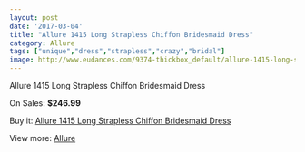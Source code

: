 ```yaml
---
layout: post
date: '2017-03-04'
title: "Allure 1415 Long Strapless Chiffon Bridesmaid Dress"
category: Allure 
tags: ["unique","dress","strapless","crazy","bridal"]
image: http://www.eudances.com/9374-thickbox_default/allure-1415-long-strapless-chiffon-bridesmaid-dress.jpg
---
```

Allure 1415 Long Strapless Chiffon Bridesmaid Dress

On Sales: **$246.99**
<a href="https://www.eudances.com/en/allure/3127-allure-1415-long-strapless-chiffon-bridesmaid-dress.html"><amp-img layout="responsive" width="600" height="600" src="//www.eudances.com/9374-thickbox_default/allure-1415-long-strapless-chiffon-bridesmaid-dress.jpg" alt="Allure 1415 Long Strapless Chiffon Bridesmaid Dress 0" /></a>
<a href="https://www.eudances.com/en/allure/3127-allure-1415-long-strapless-chiffon-bridesmaid-dress.html"><amp-img layout="responsive" width="600" height="600" src="//www.eudances.com/9377-thickbox_default/allure-1415-long-strapless-chiffon-bridesmaid-dress.jpg" alt="Allure 1415 Long Strapless Chiffon Bridesmaid Dress 1" /></a>
<a href="https://www.eudances.com/en/allure/3127-allure-1415-long-strapless-chiffon-bridesmaid-dress.html"><amp-img layout="responsive" width="600" height="600" src="//www.eudances.com/9376-thickbox_default/allure-1415-long-strapless-chiffon-bridesmaid-dress.jpg" alt="Allure 1415 Long Strapless Chiffon Bridesmaid Dress 2" /></a>
<a href="https://www.eudances.com/en/allure/3127-allure-1415-long-strapless-chiffon-bridesmaid-dress.html"><amp-img layout="responsive" width="600" height="600" src="//www.eudances.com/9375-thickbox_default/allure-1415-long-strapless-chiffon-bridesmaid-dress.jpg" alt="Allure 1415 Long Strapless Chiffon Bridesmaid Dress 3" /></a>

Buy it: [Allure 1415 Long Strapless Chiffon Bridesmaid Dress](https://www.eudances.com/en/allure/3127-allure-1415-long-strapless-chiffon-bridesmaid-dress.html "Allure 1415 Long Strapless Chiffon Bridesmaid Dress")

View more: [Allure ](https://www.eudances.com/en/53-allure "Allure ")